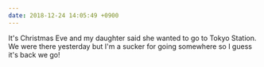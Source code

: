 ```yaml
---
date: 2018-12-24 14:05:49 +0900
---
```

It's Christmas Eve and my daughter said she wanted to go to Tokyo Station. We were there yesterday but I'm a sucker for going somewhere so I guess it's back we go!
